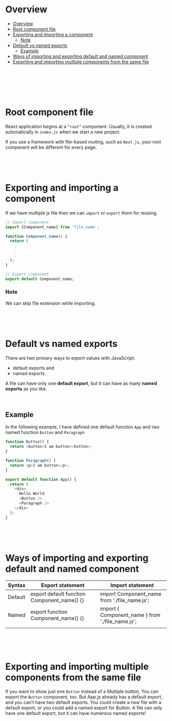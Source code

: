 # Overview

- [Overview](#overview)
- [Root component file](#root-component-file)
- [Exporting and importing a component](#exporting-and-importing-a-component)
    - [Note](#note)
- [Default vs named exports](#default-vs-named-exports)
  - [Example](#example)
- [Ways of importing and exporting default and named component](#ways-of-importing-and-exporting-default-and-named-component)
- [Exporting and importing multiple components from the same file](#exporting-and-importing-multiple-components-from-the-same-file)

&nbsp;

&nbsp;

&nbsp;

# Root component file

React application begins at a `“root”` component. Usually, it is created automatically in `index.js` when we start a new project.

If you use a framework with file-based routing, such as `Next.js`, your root component will be different for every page.

&nbsp;

&nbsp;

# Exporting and importing a component

If we have multiple js file then we can `import` or `export` them for reusing.

```js
// Import component
import {Component_name} from 'file_name';

function Component_name() {
  return (
    .
    .
    .
  );
}

// Export component
export default Component_name;
```

### Note

We can skip file extension while importing.

&nbsp;

&nbsp;

# Default vs named exports

There are two primary ways to export values with JavaScript:

- default exports and
- named exports.

A file can have only one **default export**, but it can have as many **named exports** as you like.

&nbsp;

## Example

In the following example, I have defined one default function `App` and two named function `Button` and `Paragraph`

```js
function Button() {
  return <button>I am button</button>;
}

function Paragraph() {
  return <p>I am button</p>;
}

export default function App() {
  return (
    <div>
      Hello World
      <Button />
      <Paragraph />
    </div>
  );
}
```

&nbsp;

&nbsp;

# Ways of importing and exporting default and named component

| Syntax  | Export statement                            | Import statement                                 |
| ------- | ------------------------------------------- | ------------------------------------------------ |
| Default | export default function Component_name() {} | import Component_name from './file_name.js';     |
| Named   | export function Component_name() {}         | import { Component_name } from './file_name.js'; |
|         |                                             |

&nbsp;

&nbsp;

# Exporting and importing multiple components from the same file

If you want to show just one `Button` instead of a Multiple button, You can export the `Button` component, too. But App.js already has a default export, and you can’t have two default exports. You could create a new file with a default export, or you could add a named export for Button. A file can only have one default export, but it can have numerous named exports!

&nbsp;

&nbsp;

&nbsp;
